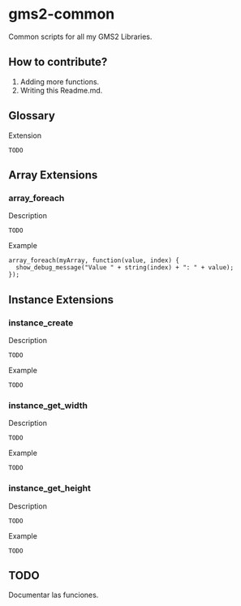 # gms2-common
Common scripts for all my GMS2 Libraries.

## How to contribute?
1. Adding more functions.
2. Writing this Readme.md.

## Glossary
Extension
```
TODO
```

## Array Extensions
### array_foreach
Description
```
TODO
```
Example
```
array_foreach(myArray, function(value, index) {
  show_debug_message("Value " + string(index) + ": " + value);
});
```

## Instance Extensions
### instance_create
Description
```
TODO
```
Example
```
TODO
```
### instance_get_width
Description
```
TODO
```
Example
```
TODO
```
### instance_get_height
Description
```
TODO
```
Example
```
TODO
```

## TODO

Documentar las funciones.
